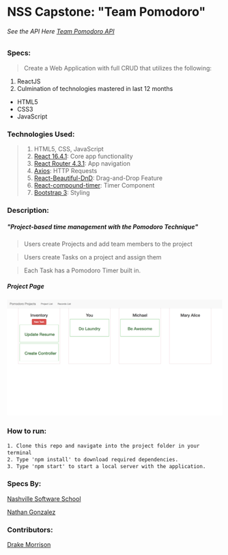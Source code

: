 # NSS Capstone: "Team Pomodoro"
###### See the API Here [Team Pomodoro API](https://github.com/DrakeMorrison/team-pomodoro-api)

### Specs:
> Create a Web Application with full CRUD that utilizes the following:

1. ReactJS
1. Culmination of technologies mastered in last 12 months
 * HTML5
 * CSS3
 * JavaScript

### Technologies Used:
> 1. HTML5, CSS, JavaScript
> 1. [React 16.4.1](https://reactjs.org/): Core app functionality
> 1. [React Router 4.3.1](https://reacttraining.com/react-router/): App navigation
> 1. [Axios](https://github.com/axios/axios): HTTP Requests
> 1. [React-Beautiful-DnD](https://github.com/atlassian/react-beautiful-dnd): Drag-and-Drop Feature
> 1. [React-compound-timer](https://www.npmjs.com/package/react-compound-timer): Timer Component
> 1. [Bootstrap 3](https://getbootstrap.com/docs/3.3/getting-started/): Styling



### Description:
##### "Project-based time management with the Pomodoro Technique"

> Users create Projects and add team members to the project

> Users create Tasks on a project and assign them

> Each Task has a Pomodoro Timer built in.

##### Project Page
<img src="https://github.com/DrakeMorrison/TeamPomodoro/raw/master/screenshots/Overview.png">


### How to run:
```
1. Clone this repo and navigate into the project folder in your terminal
2. Type 'npm install' to download required dependencies.
3. Type 'npm start' to start a local server with the application.
```


### Specs By:
[Nashville Software School](https://github.com/nashville-software-school)

[Nathan Gonzalez](https://github.com/copypastedeveloper)


### Contributors:
[Drake Morrison](https://github.com/drakemorrison)
